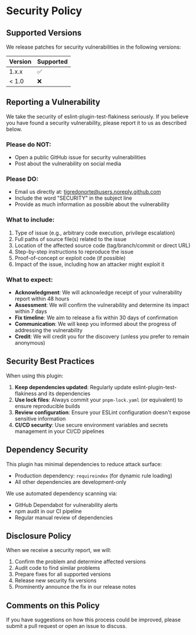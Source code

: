 # Security Policy

## Supported Versions

We release patches for security vulnerabilities in the following versions:

| Version | Supported          |
| ------- | ------------------ |
| 1.x.x   | :white_check_mark: |
| < 1.0   | :x:                |

## Reporting a Vulnerability

We take the security of eslint-plugin-test-flakiness seriously. If you believe you have found a security vulnerability, please report it to us as described below.

### Please do NOT:

- Open a public GitHub issue for security vulnerabilities
- Post about the vulnerability on social media

### Please DO:

- Email us directly at: tigredonorte@users.noreply.github.com
- Include the word "SECURITY" in the subject line
- Provide as much information as possible about the vulnerability

### What to include:

1. Type of issue (e.g., arbitrary code execution, privilege escalation)
2. Full paths of source file(s) related to the issue
3. Location of the affected source code (tag/branch/commit or direct URL)
4. Step-by-step instructions to reproduce the issue
5. Proof-of-concept or exploit code (if possible)
6. Impact of the issue, including how an attacker might exploit it

### What to expect:

- **Acknowledgment**: We will acknowledge receipt of your vulnerability report within 48 hours
- **Assessment**: We will confirm the vulnerability and determine its impact within 7 days
- **Fix timeline**: We aim to release a fix within 30 days of confirmation
- **Communication**: We will keep you informed about the progress of addressing the vulnerability
- **Credit**: We will credit you for the discovery (unless you prefer to remain anonymous)

## Security Best Practices

When using this plugin:

1. **Keep dependencies updated**: Regularly update eslint-plugin-test-flakiness and its dependencies
2. **Use lock files**: Always commit your `pnpm-lock.yaml` (or equivalent) to ensure reproducible builds
3. **Review configuration**: Ensure your ESLint configuration doesn't expose sensitive information
4. **CI/CD security**: Use secure environment variables and secrets management in your CI/CD pipelines

## Dependency Security

This plugin has minimal dependencies to reduce attack surface:

- Production dependency: `requireindex` (for dynamic rule loading)
- All other dependencies are development-only

We use automated dependency scanning via:

- GitHub Dependabot for vulnerability alerts
- npm audit in our CI pipeline
- Regular manual review of dependencies

## Disclosure Policy

When we receive a security report, we will:

1. Confirm the problem and determine affected versions
2. Audit code to find similar problems
3. Prepare fixes for all supported versions
4. Release new security fix versions
5. Prominently announce the fix in our release notes

## Comments on this Policy

If you have suggestions on how this process could be improved, please submit a pull request or open an issue to discuss.
